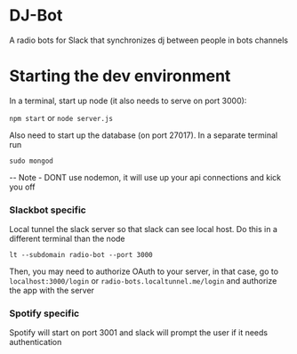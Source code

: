 # DJ-Bot
A radio bots for Slack that synchronizes dj between people in bots channels

# Starting the dev environment

In a terminal, start up node (it also needs to serve on port 3000):

`npm start` or `node server.js`

Also need to start up the database (on port 27017).
In a separate terminal run

`sudo mongod`

-- Note - DONT use nodemon, it will use up your api connections and kick you off
### Slackbot specific
Local tunnel the slack server so that slack can see local host.
Do this in a different terminal than the node

`lt --subdomain radio-bot --port 3000`

Then, you may need to authorize OAuth to your server, in that case, go to `localhost:3000/login` or `radio-bots.localtunnel.me/login` and authorize the app with the server

### Spotify specific
Spotify will start on port 3001 and slack will prompt the user if it needs authentication